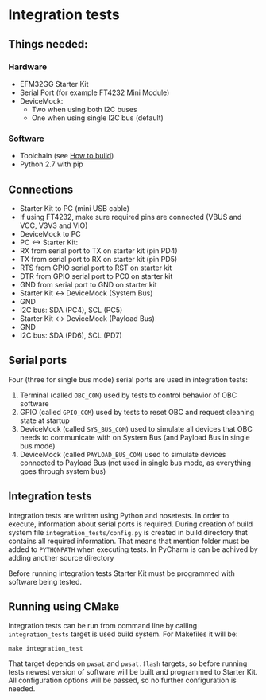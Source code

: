 # Integration tests

## Things needed:
### Hardware
* EFM32GG Starter Kit
* Serial Port (for example  FT4232 Mini Module)
* DeviceMock:
    * Two when using both I2C buses
    * One when using single I2C bus (default)

### Software
* Toolchain (see [How to build](HowToBuild.md))
* Python 2.7 with pip

## Connections
* Starter Kit to PC (mini USB cable)
* If using FT4232, make sure required pins are connected (VBUS and VCC, V3V3 and VIO)
* DeviceMock to PC
* PC <-> Starter Kit:
 * RX from serial port to TX on starter kit (pin PD4)
 * TX from serial port to RX on starter kit (pin PD5)
 * RTS from GPIO serial port to RST on starter kit
 * DTR from GPIO serial port to PC0 on starter kit
 * GND from serial port to GND on starter kit
* Starter Kit <-> DeviceMock (System Bus)
 * GND
 * I2C bus: SDA (PC4), SCL (PC5)
* Starter Kit <-> DeviceMock (Payload Bus)
 * GND
 * I2C bus: SDA (PD6), SCL (PD7)

## Serial ports
Four (three for single bus mode) serial ports are used in integration tests:
 1. Terminal (called `OBC_COM`) used by tests to control behavior of OBC software 
 1. GPIO (called `GPIO_COM`) used by tests to reset OBC and request cleaning state at startup
 1. DeviceMock (called `SYS_BUS_COM`) used to simulate all devices that OBC needs to communicate with on System Bus (and Payload Bus in single bus mode)
 1. DeviceMock (called `PAYLOAD_BUS_COM`) used to simulate devices connected to Payload Bus (not used in single bus mode, as everything goes through system bus)

## Integration tests
Integration tests are written using Python and nosetests. In order to execute, information about serial ports is required. During creation of build system file `integration_tests/config.py` is created in build directory that contains all required information. That means that mention folder must be added to `PYTHONPATH` when executing tests. In PyCharm is can be achived by adding another source directory

Before running integration tests Starter Kit must be programmed with software being tested. 

## Running using CMake
Integration tests can be run from command line by calling `integration_tests` target is used build system. For Makefiles it will be:

`make integration_test`

That target depends on `pwsat` and `pwsat.flash` targets, so before running tests newest version of software will be built and programmed to Starter Kit. All configuration options will be passed, so no further configuration is needed.